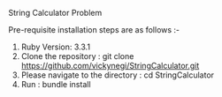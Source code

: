 String Calculator Problem

Pre-requisite installation steps are as follows :-
1) Ruby Version: 3.3.1
2) Clone the repository : git clone https://github.com/vickynegi/StringCalculator.git
3) Please navigate to the directory : cd StringCalculator
4) Run : bundle install
